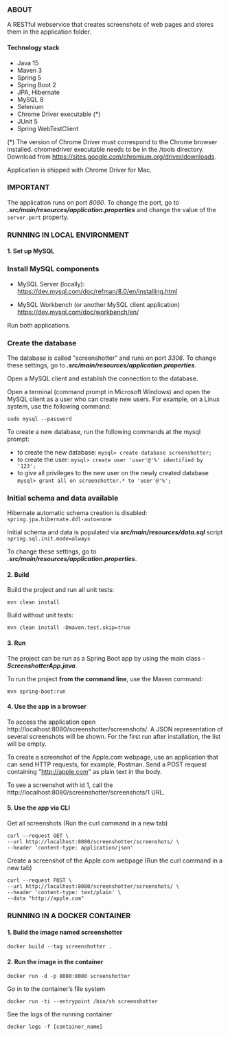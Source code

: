 ### ABOUT
A RESTful webservice that creates screenshots of web pages and stores them in the application folder.

#### Technology stack

- Java 15
- Maven 3
- Spring 5
- Spring Boot 2
- JPA, Hibernate
- MySQL 8
- Selenium
- Chrome Driver executable (*)
- JUnit 5
- Spring WebTestClient

(*) The version of Chrome Driver must correspond to the Chrome browser installed.
chromedriver executable needs to be in the /tools directory.
Download from https://sites.google.com/chromium.org/driver/downloads.

Application is shipped with Chrome Driver for Mac.

### IMPORTANT

The application runs on port *8080*.
To change the port, go to _**.src/main/resources/application.properties**_ and change the value of the ```server.port``` property.


### RUNNING IN LOCAL ENVIRONMENT

#### 1. Set up MySQL

### Install MySQL components

- MySQL Server (locally):
  https://dev.mysql.com/doc/refman/8.0/en/installing.html

- MySQL Workbench (or another MySQL client application)
  https://dev.mysql.com/doc/workbench/en/

Run both applications.

### Create the database

The database is called "screenshotter" and runs on port *3306*.
To change these settings, go to _**.src/main/resources/application.properties**_.

Open a MySQL client and establish the connection to the database.

Open a terminal (command prompt in Microsoft Windows) and open the MySQL client as a user who can create new users.
For example, on a Linux system, use the following command:
```
sudo mysql --password
```

To create a new database, run the following commands at the mysql prompt:
- to create the new database:
```mysql> create database screenshotter;```
- to create the user:
```mysql> create user 'user'@'%' identified by '123'; ```
- to give all privileges to the new user on the newly created database
```mysql> grant all on screenshotter.* to 'user'@'%'; ```

### Initial schema and data available

Hibernate automatic schema creation is disabled:
```spring.jpa.hibernate.ddl-auto=none```

Initial schema and data is populated via _**src/main/resources/data.sql**_ script
```spring.sql.init.mode=always```

To change these settings, go to _**.src/main/resources/application.properties**_.

#### 2. Build

Build the project and run all unit tests:
```
mvn clean install
```

Build without unit tests:
```
mvn clean install -Dmaven.test.skip=true
```

#### 3. Run

The project can be run as a Spring Boot app by using the main class - _**ScreenshotterApp.java**_.

To run the project **from the command line**, use the Maven command:
```
mvn spring-boot:run
```

#### 4. Use the app in a browser

To access the application open http://localhost:8080/screenshotter/screenshots/. A JSON representation of several screenshots will be shown.
For the first run after installation, the list will be empty.

To create a screenshot of the Apple.com webpage, use an application that can send HTTP requests, for example, Postman.
Send a POST request containing "http://apple.com" as plain text in the body. 

To see a screenshot with id 1, call the http://localhost:8080/screenshotter/screenshots/1 URL.

#### 5. Use the app via CLI

Get all screenshots (Run the curl command in a new tab)
```
curl --request GET \
--url http://localhost:8080/screenshotter/screenshots/ \
--header 'content-type: application/json'
```

Create a screenshot of the Apple.com webpage (Run the curl command in a new tab)
```
curl --request POST \
--url http://localhost:8080/screenshotter/screenshots/ \
--header 'content-type: text/plain' \
--data "http://apple.com"
```

### RUNNING IN A DOCKER CONTAINER

#### 1. Build the image named screenshotter
```
docker build --tag screenshotter .
```

#### 2. Run the image in the container
```
docker run -d -p 8080:8080 screenshotter
```

Go in to the container’s file system
```
docker run -ti --entrypoint /bin/sh screenshotter
```

See the logs of the running container
```
docker logs -f [container_name]
```
